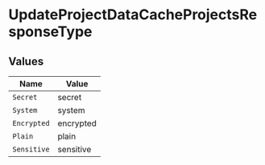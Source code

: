 # UpdateProjectDataCacheProjectsResponseType


## Values

| Name        | Value       |
| ----------- | ----------- |
| `Secret`    | secret      |
| `System`    | system      |
| `Encrypted` | encrypted   |
| `Plain`     | plain       |
| `Sensitive` | sensitive   |